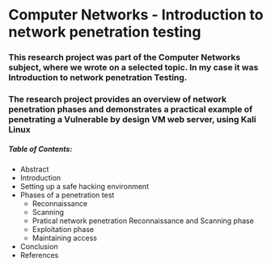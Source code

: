 # Computer Networks - Introduction to network penetration testing

### This research project was part of the Computer Networks subject, where we wrote on a selected topic. In my case it was Introduction to network penetration Testing.

### The research project provides an overview of network penetration phases and demonstrates a practical example of penetrating a Vulnerable by design VM web server, using Kali Linux

##### Table of Contents:

- Abstract
- Introduction
- Setting up a safe hacking environment
- Phases of a penetration test
  - Reconnaissance
  - Scanning
  - Pratical network penetration Reconnaissance and Scanning phase
  - Exploitation phase
  - Maintaining access
- Conclusion
- References
